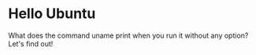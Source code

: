 # Hello Ubuntu

What does the command uname print when you run it without any option?
Let's find out!

